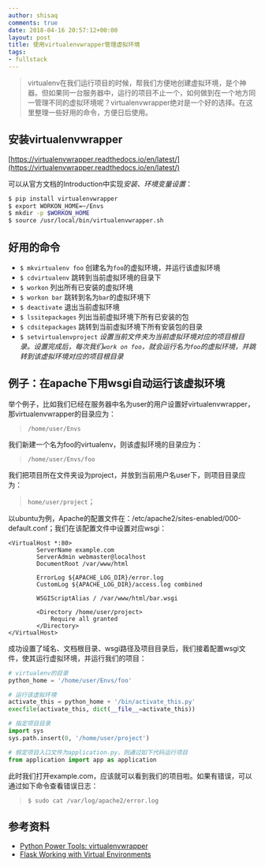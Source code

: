 ```yaml
---
author: shisaq
comments: true
date: 2018-04-16 20:57:12+00:00
layout: post
title: 使用virtualenvwrapper管理虚拟环境
tags:
- fullstack
---
```


> virtualenv在我们运行项目的时候，帮我们方便地创建虚拟环境，是个神器。但如果同一台服务器中，运行的项目不止一个，如何做到在一个地方同一管理不同的虚拟环境呢？virtualenvwrapper绝对是一个好的选择。在这里整理一些好用的命令，方便日后使用。

## 安装virtualenvwrapper

[https://virtualenvwrapper.readthedocs.io/en/latest/](https://virtualenvwrapper.readthedocs.io/en/latest/)

可以从官方文档的Introduction中实现*安装、环境变量设置*：

```sh
$ pip install virtualenvwrapper
$ export WORKON_HOME=~/Envs
$ mkdir -p $WORKON_HOME
$ source /usr/local/bin/virtualenvwrapper.sh
```

## 好用的命令

* `$ mkvirtualenv foo` 创建名为`foo`的虚拟环境，并运行该虚拟环境
* `$ cdvirtualenv` 跳转到当前虚拟环境的目录下
* `$ workon` 列出所有已安装的虚拟环境
* `$ workon bar` 跳转到名为`bar`的虚拟环境下
* `$ deactivate` 退出当前虚拟环境
* `$ lssitepackages` 列出当前虚拟环境下所有已安装的包
* `$ cdsitepackages` 跳转到当前虚拟环境下所有安装包的目录
* `$ setvirtualenvproject` *设置当前文件夹为当前虚拟环境对应的项目根目录。设置完成后，每次我们`work on foo`，就会运行名为`foo`的虚拟环境，并跳转到该虚拟环境对应的项目根目录*

## 例子：在apache下用wsgi自动运行该虚拟环境

举个例子，比如我们已经在服务器中名为user的用户设置好virtualenvwrapper，那virtualenvwrapper的目录应为：

> `/home/user/Envs`

我们新建一个名为foo的virtualenv，则该虚拟环境的目录应为：

> `/home/user/Envs/foo`

我们把项目所在文件夹设为project，并放到当前用户名user下，则项目目录应为：

> `home/user/project`；

以ubuntu为例，Apache的配置文件在：/etc/apache2/sites-enabled/000-default.conf；我们在该配置文件中设置对应wsgi：

```
<VirtualHost *:80>
        ServerName example.com
        ServerAdmin webmaster@localhost
        DocumentRoot /var/www/html

        ErrorLog ${APACHE_LOG_DIR}/error.log
        CustomLog ${APACHE_LOG_DIR}/access.log combined

        WSGIScriptAlias / /var/www/html/bar.wsgi

        <Directory /home/user/project>
            Require all granted
        </Directory>
</VirtualHost>
```

成功设置了域名、文档根目录、wsgi路径及项目目录后，我们接着配置wsgi文件，使其运行虚拟环境，并运行我们的项目：

```python
# virtualenv的目录
python_home = '/home/user/Envs/foo'

# 运行该虚拟环境
activate_this = python_home + '/bin/activate_this.py'
execfile(activate_this, dict(__file__=activate_this))

# 指定项目目录
import sys
sys.path.insert(0, '/home/user/project')

# 假定项目入口文件为application.py，则通过如下代码运行项目
from application import app as application
```

此时我们打开example.com，应该就可以看到我们的项目啦。如果有错误，可以通过如下命令查看错误日志：

> `$ sudo cat /var/log/apache2/error.log`

## 参考资料

* [Python Power Tools: virtualenvwrapper](https://www.youtube.com/watch?v=UcbUXq0wd-8)
* [Flask Working with Virtual Environments](http://flask.pocoo.org/docs/0.12/deploying/mod_wsgi/#working-with-virtual-environments)
